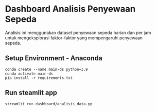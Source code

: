 # Dashboard Analisis Penyewaan Sepeda
Analisis ini menggunakan dataset penyewaan sepeda harian dan per jam untuk mengeksplorasi faktor-faktor yang mempengaruhi penyewaan sepeda.


## Setup Environment - Anaconda
```
conda create --name main-ds python=3.9
conda activate main-ds
pip install -r requirements.txt
```

## Run steamlit app
```
streamlit run dashboard/analisis_data.py
